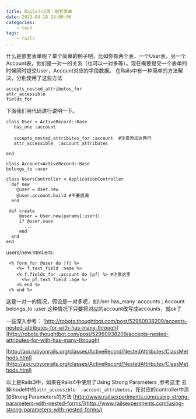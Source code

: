 ```yaml
---
title: Rails小记录：嵌套表单
date: 2013-04-18 14:00:06
categories:
    - tech
tags:
    - rails
---
```

什么是嵌套表单呢？举个简单的例子吧，比如你有两个表，一个User表，另一个Account表，他们是一对一的关系（也可以一对多等）。现在需要提交一个表单的时候同时提交User，Account对应的字段数据。
在Rails中有一种简单的方法解决，分别使用了这些方法
```
accepts_nested_attributes_for 
attr_accessible
fields_for
```
下面我们用代码进行说明一下。
```
class User < ActiveRecord::Base
   has_one :account 

   accepts_nested_attributes_for :account  #注意添加这两行
   attr_accessible  :account_attributes

end 
```
```
class Account<ActiveRecord::Base
belongs_to :user
```

```
class UsersController < ApplicationController
  def new
    @user = User.new
    @user.account.build #不要遗漏
  end

 def create
     @user = User.new(params[:user])
     if @user.save
       ...         
     end
  end
end
```

users/new.html.erb:
```
 <% form_for @user do |f| %>
    <%= f.text_field :name %>
    <% f.fields_for :account do |pf| %> #注意这里
      <%= pf.text_field :age %>
    <% end %>
 <% end %>
```

这是一对一的情况，假设是一对多呢，如User has_many :accounts ; Account belongs_to :user
这种情况下只要将对应的account改写成accounts，就ok了

一些深入参考：
[http://robots.thoughtbot.com/post/52960938209/accepts-nested-attributes-for-with-has-many-through](http://robots.thoughtbot.com/post/52960938209/accepts-nested-attributes-for-with-has-many-through)

[http://api.rubyonrails.org/classes/ActiveRecord/NestedAttributes/ClassMethods.html](http://api.rubyonrails.org/classes/ActiveRecord/NestedAttributes/ClassMethods.html)


以上是Rails3中，如果在Rails4中使用了Using Strong Parameters ,参考这里
去掉model中的`attr_accessible  :account_attributes`，在对应的controller中添加Strong Parameters的方法
[http://www.railsexperiments.com/using-strong-parameters-with-nested-forms/](http://www.railsexperiments.com/using-strong-parameters-with-nested-forms/)

